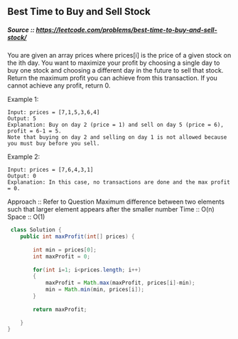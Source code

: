 ## Best Time to Buy and Sell Stock
##### Source :: https://leetcode.com/problems/best-time-to-buy-and-sell-stock/

You are given an array prices where prices[i] is the price of a given stock on the ith day.
You want to maximize your profit by choosing a single day to buy one stock and choosing a different day in the future to sell that stock.
Return the maximum profit you can achieve from this transaction. If you cannot achieve any profit, return 0.
 

Example 1:
```
Input: prices = [7,1,5,3,6,4]
Output: 5
Explanation: Buy on day 2 (price = 1) and sell on day 5 (price = 6), profit = 6-1 = 5.
Note that buying on day 2 and selling on day 1 is not allowed because you must buy before you sell.
```
Example 2:
```
Input: prices = [7,6,4,3,1]
Output: 0
Explanation: In this case, no transactions are done and the max profit = 0.
```

 Approach :: Refer to Question Maximum difference between two elements such that larger element appears after the smaller number
              Time :: O(n)    Space :: O(1)



```java
 class Solution {
    public int maxProfit(int[] prices) {
        
        int min = prices[0];
        int maxProfit = 0;
        
        for(int i=1; i<prices.length; i++)
        {
            maxProfit = Math.max(maxProfit, prices[i]-min);
            min = Math.min(min, prices[i]);
        }
        
        return maxProfit;
        
    }
}
```

